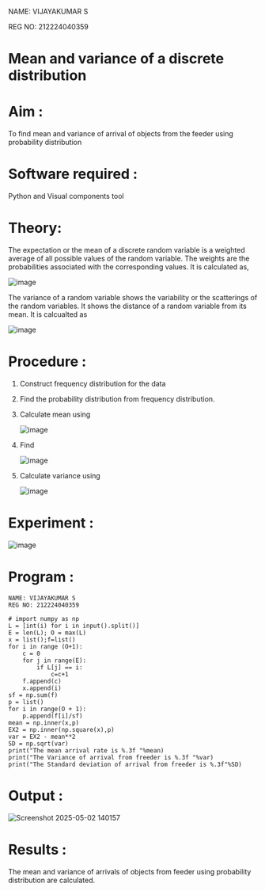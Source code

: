 NAME: VIJAYAKUMAR S

REG NO: 212224040359
#  Mean and variance of a discrete  distribution


# Aim : 

To find mean and variance of arrival of objects from the feeder using probability distribution


# Software required :  

Python and Visual components tool

# Theory:

The expectation or the mean of a discrete random variable is a weighted average of all possible
values of the random variable. The weights are the probabilities associated with the corresponding values. 
It is calculated as,

![image](https://user-images.githubusercontent.com/103921593/192938463-e34177f4-f188-48a0-bda2-8f6d1d660ed2.png)

The variance of a random variable shows the variability or the scatterings of the random variables.
It shows the distance of a random variable from its mean. It is calcualted as

![image](https://user-images.githubusercontent.com/103921593/192938695-99fedc01-34d5-4d36-84df-5880e766ed0c.png)


# Procedure :

1. Construct frequency distribution for the data

2. Find the  probability distribution from frequency distribution.

3. Calculate mean using 
   
   ![image](https://user-images.githubusercontent.com/103921593/192940431-03b81777-c54d-4286-b4f4-82dfe7666b4c.png)

4. Find  
   
      ![image](https://user-images.githubusercontent.com/103921593/192940255-2d9dd746-6875-4a6d-877b-6da6cdb96ab1.png)

5.  Calculate variance using 
  
      ![image](https://user-images.githubusercontent.com/103921593/192942852-913550a9-fabe-4a55-b956-0487b18bbd97.png)


# Experiment :

![image](https://user-images.githubusercontent.com/103921593/229993174-5b67e57e-3e01-4ac4-9f83-410a932b22bf.png)

# Program :
```
NAME: VIJAYAKUMAR S
REG NO: 212224040359
```
```
# import numpy as np
L = [int(i) for i in input().split()]
E = len(L); O = max(L)
x = list();f=list()
for i in range (O+1):
    c = 0
    for j in range(E):
        if L[j] == i:
            c=c+1
    f.append(c)
    x.append(i)
sf = np.sum(f)
p = list()
for i in range(O + 1):
    p.append(f[i]/sf)
mean = np.inner(x,p)
EX2 = np.inner(np.square(x),p)
var = EX2 - mean**2
SD = np.sqrt(var)
print("The mean arrival rate is %.3f "%mean)
print("The Variance of arrival from freeder is %.3f "%var)
print("The Standard deviation of arrival from freeder is %.3f"%SD)
```


# Output : 

![Screenshot 2025-05-02 140157](https://github.com/user-attachments/assets/f9e7de07-788c-4265-b9c8-fa3c7ef61eb5)

# Results :
The mean and variance of arrivals of objects from feeder using probability distribution are calculated.

